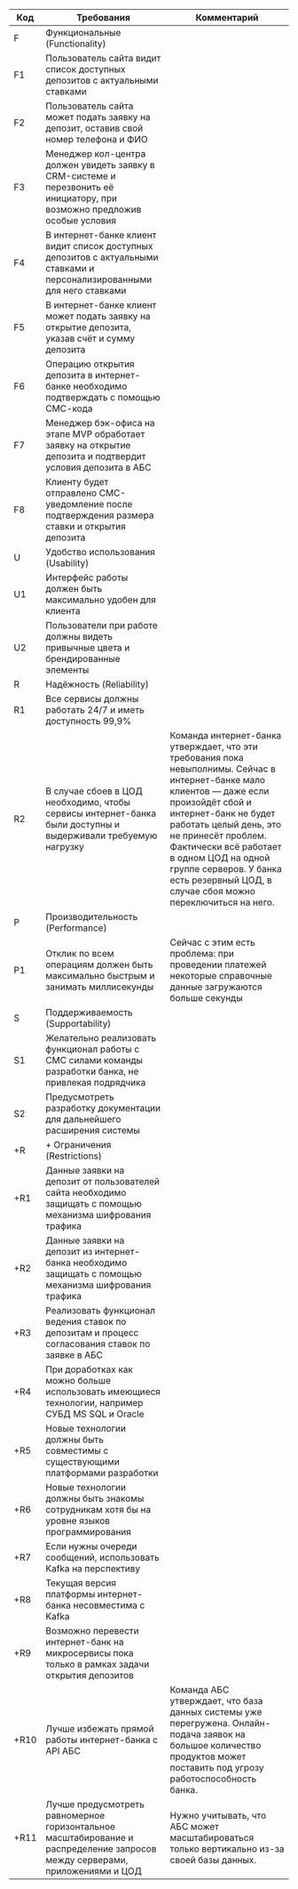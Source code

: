 | Код  | Требования                                                                                                                 | Комментарий                                                                                                                                                                                                                                                                                                                                           |
|------|----------------------------------------------------------------------------------------------------------------------------|-------------------------------------------------------------------------------------------------------------------------------------------------------------------------------------------------------------------------------------------------------------------------------------------------------------------------------------------------------|
| F    | Функциональные (Functionality)                                                                                             |                                                                                                                                                                                                                                                                                                                                                       |
| F1   | Пользователь сайта видит список доступных депозитов с актуальными ставками                                                 |                                                                                                                                                                                                                                                                                                                                                       |
| F2   | Пользователь сайта может подать заявку на депозит, оставив свой номер телефона и ФИО                                       |                                                                                                                                                                                                                                                                                                                                                       |
| F3   | Менеджер кол-центра должен увидеть заявку в CRM-системе и перезвонить её инициатору, при возможно предложив особые условия |                                                                                                                                                                                                                                                                                                                                                       |
| F4   | В интернет-банке клиент видит список доступных депозитов с актуальными ставками и персонализированными для него ставками   |                                                                                                                                                                                                                                                                                                                                                       |
| F5   | В интернет-банке клиент может подать заявку на открытие депозита, указав счёт и сумму депозита                             |                                                                                                                                                                                                                                                                                                                                                       |
| F6   | Операцию открытия депозита в интернет-банке необходимо подтверждать с помощью СМС-кода                                     |                                                                                                                                                                                                                                                                                                                                                       |
| F7   | Менеджер бэк-офиса на этапе MVP обработает заявку на открытие депозита и подтвердит условия депозита в АБС                 |                                                                                                                                                                                                                                                                                                                                                       |
| F8   | Клиенту будет отправлено СМС-уведомление после подтверждения размера ставки и открытия депозита                            |                                                                                                                                                                                                                                                                                                                                                       |
| U    | Удобство использования (Usability)                                                                                         |                                                                                                                                                                                                                                                                                                                                                       |
| U1   | Интерфейс работы должен быть максимально удобен для клиента                                                                |                                                                                                                                                                                                                                                                                                                                                       |
| U2   | Пользователи при работе должны видеть привычные цвета и брендированные элементы                                            |                                                                                                                                                                                                                                                                                                                                                       |
| R    | Надёжность (Reliability)                                                                                                   |                                                                                                                                                                                                                                                                                                                                                       |
| R1   | Все сервисы должны работать 24/7 и иметь доступность 99,9%                                                                 |                                                                                                                                                                                                                                                                                                                                                       |
| R2   | В случае сбоев в ЦОД необходимо, чтобы сервисы интернет-банка были доступны и выдерживали требуемую нагрузку               | Команда интернет-банка утверждает, что эти требования пока невыполнимы. Сейчас в интернет-банке мало клиентов — даже если произойдёт сбой и интернет-банк не будет работать целый день, это не принесёт проблем. Фактически всё работает в одном ЦОД на одной группе серверов. У банка есть резервный ЦОД, в случае сбоя можно переключиться на него. |
| P    | Производительность (Performance)                                                                                           |                                                                                                                                                                                                                                                                                                                                                       |
| P1   | Отклик по всем операциям должен быть максимально быстрым и занимать миллисекунды                                           | Сейчас с этим есть проблема: при проведении платежей некоторые справочные данные загружаются больше секунды                                                                                                                                                                                                                                           |
| S    | Поддерживаемость (Supportability)                                                                                          |                                                                                                                                                                                                                                                                                                                                                       |
| S1   | Желательно реализовать функционал работы с СМС силами команды разработки банка, не привлекая подрядчика                    |                                                                                                                                                                                                                                                                                                                                                       |
| S2   | Предусмотреть разработку документации для дальнейшего расширения системы                                                   |                                                                                                                                                                                                                                                                                                                                                       |
| +R   | + Ограничения (Restrictions)                                                                                               |                                                                                                                                                                                                                                                                                                                                                       |
| +R1  | Данные заявки на депозит от пользователей сайта необходимо защищать с помощью механизма шифрования трафика                 |                                                                                                                                                                                                                                                                                                                                                       |
| +R2  | Данные заявки на депозит из интернет-банка необходимо защищать с помощью механизма шифрования трафика                      |                                                                                                                                                                                                                                                                                                                                                       |
| +R3  | Реализовать функционал ведения ставок по депозитам и процесс согласования ставок по заявке в АБС                           |                                                                                                                                                                                                                                                                                                                                                       |
| +R4  | При доработках как можно больше использовать имеющиеся технологии, например СУБД MS SQL и Oracle                           |                                                                                                                                                                                                                                                                                                                                                       |
| +R5  | Новые технологии должны быть совместимы с существующими платформами разработки                                             |                                                                                                                                                                                                                                                                                                                                                       |
| +R6  | Новые технологии должны быть знакомы сотрудникам хотя бы на уровне языков программирования                                 |                                                                                                                                                                                                                                                                                                                                                       |
| +R7  | Если нужны очереди сообщений, использовать Kafka на перспективу                                                            |                                                                                                                                                                                                                                                                                                                                                       |
| +R8  | Текущая версия платформы интернет-банка несовместима с Kafka                                                               |                                                                                                                                                                                                                                                                                                                                                       |
| +R9  | Возможно перевести интернет-банк на микросервисы пока только в рамках задачи открытия депозитов                            |                                                                                                                                                                                                                                                                                                                                                       |
| +R10 | Лучше избежать прямой работы интернет-банка с API АБС                                                                      | Команда АБС утверждает, что база данных системы уже перегружена. Онлайн-подача заявок на большое количество продуктов может поставить под угрозу работоспособность банка.                                                                                                                                                                             |
| +R11 | Лучше предусмотреть равномерное горизонтальное масштабирование и распределение запросов между серверами, приложениями и ЦОД                                                                    | Нужно учитывать, что АБС может масштабироваться только вертикально из-за своей базы данных.                                                                                                                                                                                                                                                           |
